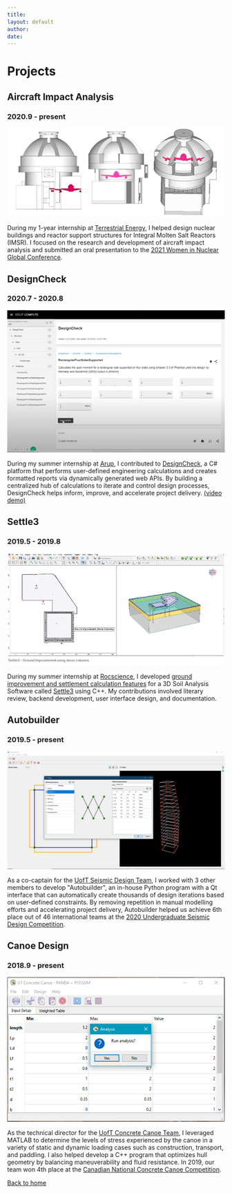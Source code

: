 ```yaml
---
title: 
layout: default
author: 
date: 
---
```


# Projects

<!-- ### Things I did at work, research, and school-->
## Aircraft Impact Analysis
### 2020.9 - present

![aia](./assets/img/projects/aia_cropped.png)

During my 1-year internship at [Terrestrial Energy](https://www.terrestrialenergy.com/), I helped design nuclear buildings and reactor support structures for Integral Molten Salt Reactors (IMSR). I focused on the research and development of aircraft impact analysis and submitted an oral presentation to the [2021 Women in Nuclear Global Conference](https://womeninnuclear.com/news-events/events/2021-women-in-nuclear-global-conference/).

## DesignCheck
### 2020.7 - 2020.8

![designcheck](./assets/img/projects/designcheck.png)

During my summer internship at [Arup](https://www.arup.com/), I contributed to [DesignCheck](https://www.autodesk.com/autodesk-university/class/Dynamo-Engineers-Design-All-2018), a C# platform that performs user-defined engineering calculations and creates formatted reports via dynamically generated web APIs. By building a centralized hub of calculations to iterate and control design processes, DesignCheck helps inform, improve, and accelerate project delivery. [(video demo)](https://www.youtube.com/watch?v=tQEU4uQOVuI)


## Settle3
### 2019.5 - 2019.8

![settle3](./assets/img/projects/settle3.PNG)

During my summer internship at [Rocscience](https://www.rocscience.com/), I developed <a href=".\docs\pdf\Settle3_update.pdf">ground improvement and settlement calculation features</a> for a 3D Soil Analysis Software called [Settle3](https://www.rocscience.com/software/settle3) using C++. My contributions involved literary review, backend development, user interface design, and documentation.


## Autobuilder
### 2019.5 - present

![autobuilder](./assets/img/projects/ab.png)

As a co-captain for the [UofT Seismic Design Team](http://seismic.skule.ca/), I worked with 3 other members to develop "Autobuilder", an in-house Python program with a Qt interface that can automatically create thousands of design iterations based on user-defined constraints. By removing repetition in manual modelling efforts and accelerating project delivery, Autobuilder helped us achieve 6th place out of 46 international teams at the [2020 Undergraduate Seismic Design Competition](https://slc.eeri.org/2020-seismic-design-competition/).

## Canoe Design
### 2018.9 - present

![lng](/assets/img/projects/panda.png)

As the technical director for the [UofT Concrete Canoe Team](https://canoe.skule.ca/), I leveraged MATLAB to determine the levels of stress experienced by the canoe in a variety of static and dynamic loading cases such as construction, transport, and paddling.  I also helped develop a C++ program that optimizes hull geometry by balancing maneuverability and fluid resistance. In 2019, our team won 4th place at the [Canadian National Concrete Canoe Competition](https://www.cscecompetitions.ca/en/home/cnccc/).    

[Back to home](/)
